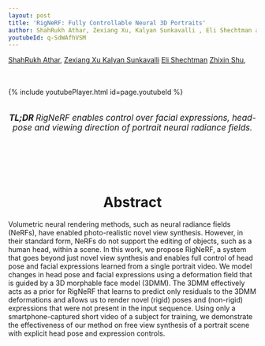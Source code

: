 ```yaml
---
layout: post
title: 'RigNeRF: Fully Controllable Neural 3D Portraits'
author: ShahRukh Athar, Zexiang Xu, Kalyan Sunkavalli , Eli Shechtman and Zhixin Shu
youtubeId: q-SdWAfhVSM
---
```

<head>
  <title>RigNeRF: Fully Controllable Neural 3D Portraits</title>
</head>
<p>
<a href="http://shahrukhathar.github.io/about/" target="_blank">ShahRukh Athar</a>,
<a href="https://cseweb.ucsd.edu/~zex014/" target="_blank">Zexiang Xu </a>
<a href="http://www.kalyans.org/">  Kalyan Sunkavalli</a>
<a href="https://research.adobe.com/person/eli-shechtman/" target="_blank">Eli Shechtman</a>
<a href="https://zhixinshu.github.io/" target="_blank">Zhixin Shu</a>, 
</p>
<br>
<br>
{% include youtubePlayer.html id=page.youtubeId %}

<br>
<div align="center">
  <br>
  <p style="font-size:17px"><i><b>TL;DR </b> RigNeRF enables control over facial expressions, head-pose and viewing direction of portrait neural radiance fields.</i></p>
  <br>
  <br>
</div>

<br>
<div align="center">
<br>
<h1 style="text-align: center">Abstract</h1>
</div>

Volumetric neural rendering methods, such as neural radiance fields (NeRFs), have enabled photo-realistic novel view synthesis. However, in their standard form, NeRFs do not support the editing of objects, such as a human head, within a scene. In this work, we propose RigNeRF, a system that goes beyond just novel view synthesis and enables full control of head pose and facial expressions learned from a single portrait video. We model changes in head pose and facial expressions using a deformation field that is guided by a 3D morphable face model (3DMM). The 3DMM effectively acts as a prior for RigNeRF that learns to predict only residuals to the 3DMM deformations and allows us to render novel (rigid) poses and (non-rigid) expressions that were not present in the input sequence. Using only a smartphone-captured short video of a subject for training, we demonstrate the effectiveness of our method on free view synthesis of a portrait scene with explicit head pose and expression controls.

<br>
